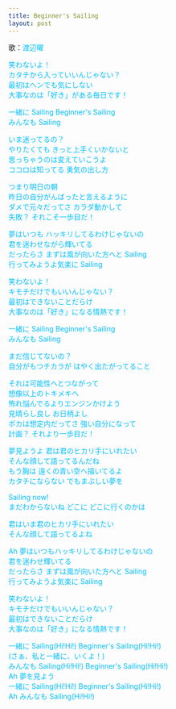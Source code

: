 ```yaml
---
title: Beginner's Sailing
layout: post
---
```

歌：<font color="deepskyblue">渡辺曜</font>

<p><font color="deepskyblue">笑わないよ！<br />
カタチから入っていいんじゃない？<br />
最初はヘンでも気にしない<br />
大事なのは「好き」がある毎日です！</font></p>

<p><font color="deepskyblue">一緒に Sailing Beginner's Sailing<br />
みんなも Sailing</font></p>

<p><font color="deepskyblue">いま迷ってるの？<br />
やりたくても きっと上手くいかないと<br />
思っちゃうのは変えていこうよ<br />
ココロは知ってる 勇気の出し方</font></p>

<p><font color="deepskyblue">つまり明日の朝<br />
昨日の自分がんばったと言えるように<br />
ダメで元々だってさ カラダ動かして<br />
失敗？ それこそ一歩目だ！</font></p>

<p><font color="deepskyblue">夢はいつも ハッキリしてるわけじゃないの<br />
君を迷わせながら輝いてる<br />
だったらさ まずは風が向いた方へと Sailing<br />
行ってみようよ気楽に Sailing</font></p>

<p><font color="deepskyblue">笑わないよ！<br />
キモチだけでもいいんじゃない？<br />
最初はできないことだらけ<br />
大事なのは「好き」になる情熱です！</font></p>

<p><font color="deepskyblue">一緒に Sailing Beginner's Sailing<br />
みんなも Sailing</font></p>

<p><font color="deepskyblue">まだ信じてないの？<br />
自分がもつチカラが はやく出たがってること</font></p>

<p><font color="deepskyblue">それは可能性へとつながって<br />
想像以上のトキメキへ<br />
怖れ悩んでるよりエンジンかけよう<br />
見晴らし良し お日柄よし<br />
ポカは想定内だってさ 強い自分になって<br />
計画？ それより一歩目だ！</font></p>

<p><font color="deepskyblue">夢見ようよ 君は君のヒカリ手にいれたい<br />
そんな顔して語ってるんだね<br />
もう胸は 遠くの青い空へ描いてるよ<br />
カタチにならない でもまぶしい夢を</font></p>

<p><font color="deepskyblue">Sailing now!<br />
まだわからないね どこに どこに行くのかは</font></p>

<p><font color="deepskyblue">君はいま君のヒカリ手にいれたい<br />
そんな顔して語ってるよね</font></p>

<p><font color="deepskyblue">Ah 夢はいつもハッキリしてるわけじゃないの<br />
君を迷わせ輝いてる<br />
だったらさ まずは風が向いた方へと Sailing<br />
行ってみようよ気楽に Sailing</font></p>

<p><font color="deepskyblue">笑わないよ！<br />
キモチだけでもいいんじゃない？<br />
最初はできないことだらけ<br />
大事なのは「好き」になる情熱です！</font></p>

<p><font color="deepskyblue">一緒に Sailing(Hi!Hi!) Beginner's Sailing(Hi!Hi!)<br />
(さぁ、私と一緒に、いくよ！)<br />
みんなも Sailing(Hi!Hi!) Beginner's Sailing(Hi!Hi!)<br />
Ah 夢を見よう<br />
一緒に Sailing(Hi!Hi!) Beginner's Sailing(Hi!Hi!)<br />
Ah みんなも Sailing(Hi!Hi!)</font></p>
